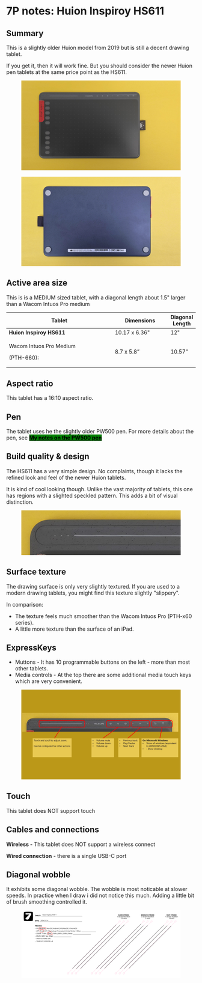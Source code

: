 # 7P notes: Huion Inspiroy HS611

## **Summary**

This is a slightly older Huion model from 2019 but is still a decent drawing tablet.&#x20;

If you get it, then it will work fine. But you should consider the newer Huion pen tablets at the same price point as the HS611.&#x20;

<figure><img src="../../../.gitbook/assets/Huion HS611.jpg" alt="" width="563"><figcaption></figcaption></figure>

<figure><img src="../../../.gitbook/assets/HS611 back.jpg" alt="" width="563"><figcaption></figcaption></figure>

## **Active area size**

This is is a MEDIUM sized tablet, with a diagonal length about 1.5" larger than a Wacom Intuos Pro medium

<table><thead><tr><th width="268">Tablet</th><th width="134">Dimensions</th><th>Diagonal Length</th></tr></thead><tbody><tr><td><strong>Huion Inspiroy HS611</strong></td><td>10.17 x 6.36"</td><td>12"</td></tr><tr><td><p>Wacom Intuos Pro Medium</p><p>(PTH-660):</p></td><td>8.7 x 5.8”</td><td>10.57”</td></tr></tbody></table>

## Aspect ratio

This tablet has a 16:10 aspect ratio.

## **Pen**

The tablet uses he the slightly older PW500 pen. For more details about the pen, see [<mark style="background-color:green;">**My notes on the PW500 pen**</mark>](../huion-pen-models/7p-notes-huion-pw500-pen.md)&#x20;

## **Build quality & design**

The HS611 has a very simple design. No complaints, though it lacks the refined look and feel of the newer Huion tablets.&#x20;

It is kind of cool looking though. Unlike the vast majority of tablets, this one has regions with a slighted speckled pattern. This adds a bit of visual distinction.

<figure><img src="../../../.gitbook/assets/Huion HS611 speckle.jpg" alt=""><figcaption></figcaption></figure>

## **Surface texture**

The drawing surface is only very slightly textured. If you are used to a modern drawing tablets, you might find this texture slightly "slippery".

In comparison:

* The texture feels much smoother than the Wacom Intuos Pro (PTH-x60 series).
* A little more texture than the surface of an iPad.

## **ExpressKeys**

* Muttons - It has 10 programmable buttons on the left - more than most other tablets.
* Media controls - At the top there are some additional media touch keys which are very convenient.

<figure><img src="../../../.gitbook/assets/Slide_20241016_122046.jpg" alt="" width="563"><figcaption></figcaption></figure>

## **Touch**

This tablet does NOT support touch

## **Cables and connections**

**Wireless -** This tablet does NOT support a wireless connect

**Wired connection** - there is a single USB-C port&#x20;

## **Diagonal wobble**

It exhibits some diagonal wobble. The wobble is most noticable at slower speeds. In practice when I draw i did not notice this much. Adding a little bit of brush smoothing controlled it.

<figure><img src="../../../.gitbook/assets/Diag Wobble Huion Inspiroy HS611 2024-10-15.png" alt=""><figcaption></figcaption></figure>
